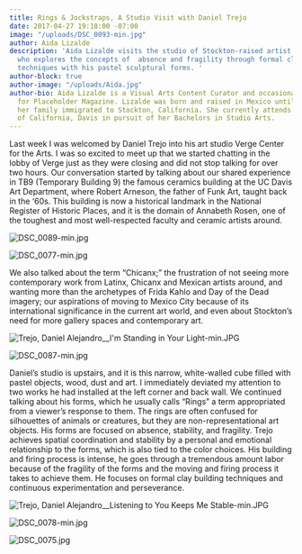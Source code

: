 ```yaml
---
title: Rings & Jockstraps, A Studio Visit with Daniel Trejo
date: 2017-04-27 19:18:00 -07:00
image: "/uploads/DSC_0093-min.jpg"
author: Aida Lizalde
description: 'Aida Lizalde visits the studio of Stockton-raised artist Daniel Trejo,
  who explores the concepts of  absence and fragility through formal clay building
  techniques with his pastel sculptural forms. '
author-block: true
author-image: "/uploads/Aida.jpg"
author-bio: Aida Lizalde is a Visual Arts Content Curator and occasional contributor
  for Placeholder Magazine. Lizalde was born and raised in Mexico until age 15, when
  her family immigrated to Stockton, California. She currently attends the University
  of California, Davis in pursuit of her Bachelors in Studio Arts.
---
```


Last week I was welcomed by Daniel Trejo into his art studio  Verge Center for the Arts. I was so excited to meet up that we started chatting  in the lobby of Verge just as they were closing and did not stop talking for over two hours. Our conversation started by talking about our shared experience in TB9 (Temporary Building 9) the famous ceramics building at the UC Davis Art Department, where Robert Arneson, the father of Funk Art, taught back in the ‘60s. This building is now a historical landmark in the National Register of Historic Places, and it is the domain of Annabeth Rosen, one of the toughest and most well-respected faculty and ceramic artists around.

![DSC_0089-min.jpg](/uploads/DSC_0089-min.jpg)

![DSC_0077-min.jpg](/uploads/DSC_0077-min.jpg)

We also talked about the term “Chicanx;” the frustration of not seeing more contemporary work from Latinx, Chicanx and Mexican artists around, and wanting more than the archetypes of Frida Kahlo and Day of the Dead imagery; our aspirations of moving to Mexico City because of its international significance in the current art world, and even about Stockton’s need for more gallery spaces and contemporary art.

![Trejo, Daniel Alejandro__I'm Standing in Your Light-min.JPG](/uploads/Trejo,%20Daniel%20Alejandro__I'm%20Standing%20in%20Your%20Light-min.JPG)

![DSC_0087-min.jpg](/uploads/DSC_0087-min.jpg)

Daniel’s studio is upstairs, and it is this narrow, white-walled cube filled with pastel objects, wood, dust and art. I immediately deviated my attention to two works he had installed at the left corner and back wall. We continued talking about his forms, which he usually calls “Rings” a term appropriated from a viewer’s response to them. The rings are often confused for silhouettes of animals or creatures, but they are non-representational art objects. His forms are focused on absence, stability, and fragility. Trejo achieves spatial coordination and stability by a personal and emotional relationship to the forms, which is also tied to the color choices. His building and firing process is intense, he goes through a tremendous amount labor because of the fragility of the forms and the moving and firing process it takes to achieve them. He focuses on formal clay building techniques and continuous experimentation and perseverance.

![Trejo, Daniel Alejandro__Listening to You Keeps Me Stable-min.JPG](/uploads/Trejo,%20Daniel%20Alejandro__Listening%20to%20You%20Keeps%20Me%20Stable-min.JPG)

![DSC_0078-min.jpg](/uploads/DSC_0078-min.jpg)

![DSC_0075.jpg](/uploads/DSC_0075.jpg)
